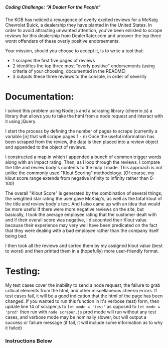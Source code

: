 


##### Coding Challenge: “A Dealer For the People”

The KGB has noticed a resurgence of overly excited reviews for a McKaig Chevrolet Buick, a dealership they have planted in the United States. In order to avoid attracting unwanted attention, you’ve been enlisted to scrape reviews for this dealership from DealerRater.com and uncover the top three worst offenders of these overly positive endorsements.

Your mission, should you choose to accept it, is to write a tool that:

- 1 scrapes the first five pages of reviews
- 2 identifies the top three most “overly positive” endorsements (using criteria of your choosing, documented in the README)
- 3 outputs these three reviews to the console, in order of severity



# Documentation:

I solved this problem using Node js and a scraping library (cheerio js) a library that allows you to take the html from a node request and interact with it using jQuery.

I start the process by defining the number of pages to scrape (currently a variable [n] that will scrape pages 1 - n) Once the useful information has been scraped from the review, the data is then placed into a review object and appended to the object of reviews. 

I constructed a map in which I appended a bunch of common trigger words along with an impact rating. Then, as I loop through the reviews, I compare the title and review body's contents to the map I made. This approach is not unlike the commonly used "Klout Scoring" methodology. (Of course, my klout score range extends from negative infinity to infinity rather than 0-100)

The overall "Klout Score" is generated by the combination of several things; the weighted star rating the user gave McKaig's, as well as the total klout of the title and review body's text. And I also came up with an idea that would be more useful if there were more negative reviews on the site, but basically, I took the average employee rating that the customer dealt with and if their overall score was negative, I discounted their Klout value because their experience may very well have been predicated on the fact that they were dealing with a bad employee rather than the company itself being bad. 

I then took all the reviews and sorted them by my assigned klout value (best to worst) and then printed them in a (hopefully) more user-friendly format.


# Testing:
My test cases cover the inability to send a node request, the failure to grab critical elements from the html, and other miscellaneous cheerio errors. If test cases fail, it will be a good indication that the html of the page has been changed. If you wanted to run this function in it's verbose (test) form, then update line 14 of scraper.js
to ``` let mode = 'test' ``` as opposed to ``` let mode = 'prod' ``` then run with ``` node scraper.js ``` prod mode will run without any test cases, and verbose mode may be nominally slower, but will output a success or failure message (if fail, it will include some information as to why it failed)




### Instructions Below



